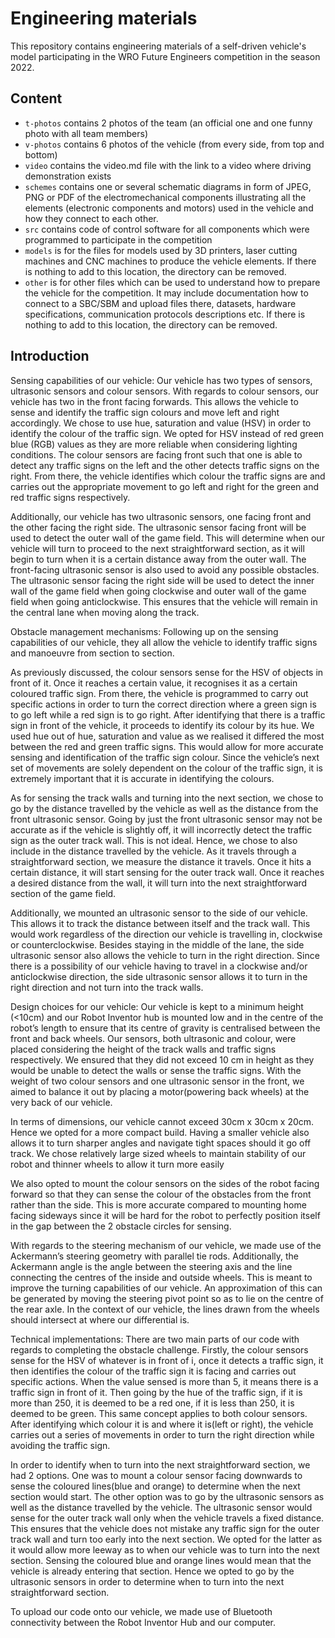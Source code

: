Engineering materials
====

This repository contains engineering materials of a self-driven vehicle's model participating in the WRO Future Engineers competition in the season 2022.

## Content

* `t-photos` contains 2 photos of the team (an official one and one funny photo with all team members)
* `v-photos` contains 6 photos of the vehicle (from every side, from top and bottom)
* `video` contains the video.md file with the link to a video where driving demonstration exists
* `schemes` contains one or several schematic diagrams in form of JPEG, PNG or PDF of the electromechanical components illustrating all the elements (electronic components and motors) used in the vehicle and how they connect to each other.
* `src` contains code of control software for all components which were programmed to participate in the competition
* `models` is for the files for models used by 3D printers, laser cutting machines and CNC machines to produce the vehicle elements. If there is nothing to add to this location, the directory can be removed.
* `other` is for other files which can be used to understand how to prepare the vehicle for the competition. It may include documentation how to connect to a SBC/SBM and upload files there, datasets, hardware specifications, communication protocols descriptions etc. If there is nothing to add to this location, the directory can be removed.

## Introduction

Sensing capabilities of our vehicle:
Our vehicle has two types of sensors, ultrasonic sensors and colour sensors. With regards to colour sensors, our vehicle has two in the front facing forwards. This allows the vehicle to sense and identify the traffic sign colours and move left and right accordingly. We chose to use hue, saturation and value (HSV) in order to identify the colour of the traffic sign. We opted for HSV instead of red green blue (RGB) values as they are more reliable when considering lighting conditions. The colour sensors are facing front such that one is able to detect any traffic signs on the left and the other detects traffic signs on the right. From there, the vehicle identifies which colour the traffic signs are and carries out the appropriate movement to go left and right for the green and red traffic signs respectively. 

Additionally, our vehicle has two ultrasonic sensors, one facing front and the other facing the right side. The ultrasonic sensor facing front will be used to detect the outer wall of the game field. This will determine when our vehicle will turn to proceed to the next straightforward section, as it will begin to turn when it is a certain distance away from the outer wall. The front-facing ultrasonic sensor is also used to avoid any possible obstacles. The ultrasonic sensor facing the right side will be used to detect the inner wall of the game field when going clockwise and outer wall of the game field when going anticlockwise. This ensures that the vehicle will remain in the central lane when moving along the track.



Obstacle management mechanisms:
Following up on the sensing capabilities of our vehicle, they all allow the vehicle to identify traffic signs and manoeuvre from section to section. 

As previously discussed, the colour sensors sense for the HSV of objects in front of it. Once it reaches a certain value, it recognises it as a certain coloured traffic sign. From there, the vehicle is programmed to carry out specific actions in order to turn the correct direction where a green sign is to go left while a red sign is to go right. After identifying that there is a traffic sign in front of the vehicle, it proceeds to identify its colour by its hue. We used hue out of hue, saturation and value as we realised it differed the most between the red and green traffic signs. This would allow for more accurate sensing and identification of the traffic sign colour. Since the vehicle’s next set of movements are solely dependent on the colour of the traffic sign, it is extremely important that it is accurate in identifying the colours.

As for sensing the track walls and turning into the next section, we chose to go by the distance travelled by the vehicle as well as the distance from the front ultrasonic sensor. Going by just the front ultrasonic sensor may not be accurate as if the vehicle is slightly off, it will incorrectly detect the traffic sign as the outer track wall. This is not ideal. Hence, we chose to also include in the distance travelled by the vehicle. As it travels through a straightforward section, we measure the distance it travels. Once it hits a certain distance, it will start sensing for the outer track wall. Once it reaches a desired distance from the wall, it will turn into the next straightforward section of the game field. 

Additionally, we mounted an ultrasonic sensor to the side of our vehicle. This allows it to track the distance between itself and the track wall. This would work regardless of the direction our vehicle is travelling in, clockwise or counterclockwise. Besides staying in the middle of the lane, the side ultrasonic sensor also allows the vehicle to turn in the right direction. Since there is a possibility of our vehicle having to travel in a clockwise and/or anticlockwise direction, the side ultrasonic sensor allows it to turn in the right direction and not turn into the track walls.



Design choices for our vehicle:
Our vehicle is kept to a minimum height (<10cm) and our Robot Inventor hub is mounted low and in the centre of the robot’s length to ensure that its centre of gravity is centralised between the front and back wheels. Our sensors, both ultrasonic and colour, were placed considering the height of the track walls and traffic signs respectively. We ensured that they did not exceed 10 cm in height as they would be unable to detect the walls or sense the traffic signs. With the weight of two colour sensors and one ultrasonic sensor in the front, we aimed to balance it out by placing a motor(powering back wheels) at the very back of our vehicle. 

In terms of dimensions, our vehicle cannot exceed 30cm x 30cm x 20cm. Hence we opted for a more compact build. Having a smaller vehicle also allows it to turn sharper angles and navigate tight spaces should it go off track. We chose relatively large sized wheels to maintain stability of our robot and thinner wheels to allow it turn more easily

We also opted to mount the colour sensors on the sides of the robot facing forward so that they can sense the colour of the obstacles from the front rather than the side. This is more accurate compared to mounting home facing sideways since it will be hard for the robot to perfectly position itself in the gap between the 2 obstacle circles for sensing.

With regards to the steering mechanism of our vehicle, we made use of the Ackermann’s steering geometry with parallel tie rods. Additionally, the Ackermann angle is the angle between the steering axis and the line connecting the centres of the inside and outside wheels. This is meant to improve the turning capabilities of our vehicle. An approximation of this can be generated by moving the steering pivot point so as to lie on the centre of the rear axle. In the context of our vehicle, the lines drawn from the wheels should intersect at where our differential is.



Technical implementations:
There are two main parts of our code with regards to completing the obstacle challenge. Firstly, the colour sensors sense for the HSV of whatever is in front of i, once it detects a traffic sign, it then identifies the colour of the traffic sign it is facing and carries out specific actions. When the value sensed is more than 5, it means there is a traffic sign in front of it. Then going by the hue of the traffic sign, if it is more than 250, it is deemed to be a red one, if it is less than 250, it is deemed to be green. This same concept applies to both colour sensors. After identifying which colour it is and where it is(left or right), the vehicle carries out a series of movements in order to turn the right direction while avoiding the traffic sign.

In order to identify when to turn into the next straightforward section, we had 2 options. One was to mount a colour sensor facing downwards to sense the coloured lines(blue and orange) to determine when the next section would start. The other option was to go by the ultrasonic sensors as well as the distance travelled by the vehicle. The ultrasonic sensor would sense for the outer track wall only when the vehicle travels a fixed distance. This ensures that the vehicle does not mistake any traffic sign for the outer track wall and turn too early into the next section. We opted for the latter as it would allow more leeway as to when our vehicle was to turn into the next section. Sensing the coloured blue and orange lines would mean that the vehicle is already entering that section. Hence we opted to go by the ultrasonic sensors in order to determine when to turn into the next straightforward section.

To upload our code onto our vehicle, we made use of Bluetooth connectivity between the Robot Inventor Hub and our computer.
